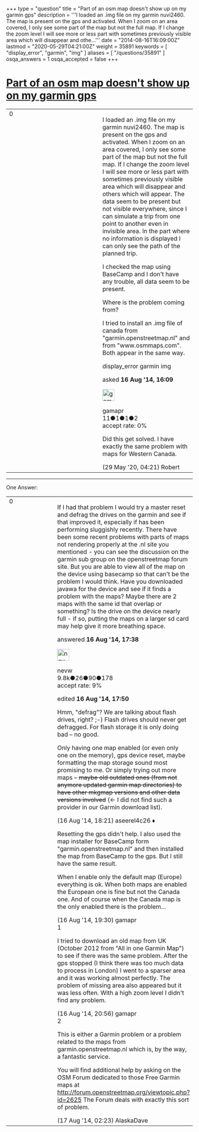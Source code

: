 +++
type = "question"
title = "Part of an osm map doesn&#x27;t show up on my garmin gps"
description = '''I loaded an .img file on my garmin nuvi2460. The map is present on the gps and activated. When I zoom on an area covered, I only see some part of the map but not the full map. If I change the zoom level I will see more or less part with sometimes previously visible area which will disappear and othe...'''
date = "2014-08-16T16:09:00Z"
lastmod = "2020-05-29T04:21:00Z"
weight = 35891
keywords = [ "display_error", "garmin", "img" ]
aliases = [ "/questions/35891" ]
osqa_answers = 1
osqa_accepted = false
+++

<div class="headNormal">

# [Part of an osm map doesn't show up on my garmin gps](/questions/35891/part-of-an-osm-map-doesnt-show-up-on-my-garmin-gps)

</div>

<div id="main-body">

<div id="askform">

<table id="question-table" style="width:100%;">
<colgroup>
<col style="width: 50%" />
<col style="width: 50%" />
</colgroup>
<tbody>
<tr>
<td style="width: 30px; vertical-align: top"><div class="vote-buttons">
<span id="post-35891-upvote" class="ajax-command post-vote up" rel="nofollow" title="I like this post (click again to cancel)"> </span>
<div id="post-35891-score" class="post-score" title="current number of votes">
0
</div>
<span id="post-35891-downvote" class="ajax-command post-vote down" rel="nofollow" title="I dont like this post (click again to cancel)"> </span> <span id="favorite-mark" class="ajax-command favorite-mark" rel="nofollow" title="mark/unmark this question as favorite (click again to cancel)"> </span>
<div id="favorite-count" class="favorite-count">
&#10;</div>
</div></td>
<td><div id="item-right">
<div class="question-body">
<p>I loaded an .img file on my garmin nuvi2460. The map is present on the gps and activated. When I zoom on an area covered, I only see some part of the map but not the full map. If I change the zoom level I will see more or less part with sometimes previously visible area which will disappear and others which will appear. The data seem to be present but not visible everywhere, since I can simulate a trip from one point to another even in invisible area. In the part where no information is displayed I can only see the path of the planned trip.</p>
<p>I checked the map using BaseCamp and I don't have any trouble, all data seem to be present.</p>
<p>Where is the problem coming from?</p>
<p>I tried to install an .img file of canada from "garmin.openstreetmap.nl" and from "www.osmmaps.com". Both appear in the same way.</p>
</div>
<div id="question-tags" class="tags-container tags">
<span class="post-tag tag-link-display_error" rel="tag" title="see questions tagged &#39;display_error&#39;">display_error</span> <span class="post-tag tag-link-garmin" rel="tag" title="see questions tagged &#39;garmin&#39;">garmin</span> <span class="post-tag tag-link-img" rel="tag" title="see questions tagged &#39;img&#39;">img</span>
</div>
<div id="question-controls" class="post-controls">
&#10;</div>
<div class="post-update-info-container">
<div class="post-update-info post-update-info-user">
<p>asked <strong>16 Aug '14, 16:09</strong></p>
<img src="https://secure.gravatar.com/avatar/61f613a766b10ba6de7f1252196ed609?s=32&amp;d=identicon&amp;r=g" class="gravatar" width="32" height="32" alt="gamapr&#39;s gravatar image" />
<p><span>gamapr</span><br />
<span class="score" title="11 reputation points">11</span><span title="1 badges"><span class="badge1">●</span><span class="badgecount">1</span></span><span title="1 badges"><span class="silver">●</span><span class="badgecount">1</span></span><span title="2 badges"><span class="bronze">●</span><span class="badgecount">2</span></span><br />
<span class="accept_rate" title="Rate of the user&#39;s accepted answers">accept rate:</span> <span title="gamapr has no accepted answers">0%</span></p>
</div>
</div>
<div id="comments-container-35891" class="comments-container">
<span id="75048"></span>
<div id="comment-75048" class="comment">
<div id="post-75048-score" class="comment-score">
&#10;</div>
<div class="comment-text">
<p>Did this get solved. I have exactly the same problem with maps for Western Canada.</p>
</div>
<div id="comment-75048-info" class="comment-info">
<span class="comment-age">(29 May '20, 04:21)</span> <span class="comment-user userinfo">Robert</span>
</div>
</div>
</div>
<div id="comment-tools-35891" class="comment-tools">
&#10;</div>
<div class="clear">
&#10;</div>
<div id="comment-35891-form-container" class="comment-form-container">
&#10;</div>
<div class="clear">
&#10;</div>
</div></td>
</tr>
</tbody>
</table>

------------------------------------------------------------------------

<div class="tabBar">

<span id="sort-top"></span>

<div class="headQuestions">

One Answer:

</div>

</div>

<span id="35895"></span>

<div id="answer-container-35895" class="answer">

<table style="width:100%;">
<colgroup>
<col style="width: 50%" />
<col style="width: 50%" />
</colgroup>
<tbody>
<tr>
<td style="width: 30px; vertical-align: top"><div class="vote-buttons">
<span id="post-35895-upvote" class="ajax-command post-vote up" rel="nofollow" title="I like this post (click again to cancel)"> </span>
<div id="post-35895-score" class="post-score" title="current number of votes">
0
</div>
<span id="post-35895-downvote" class="ajax-command post-vote down" rel="nofollow" title="I dont like this post (click again to cancel)"> </span>
</div></td>
<td><div class="item-right">
<div class="answer-body">
<p>If I had that problem I would try a master reset and defrag the drives on the garmin and see if that improved it, especially if has been performing sluggishly recently. There have been some recent problems with parts of maps not rendering properly at the .nl site you mentioned - you can see the discussion on the garmin sub group on the openstreetmap forum site. But you are able to view all of the map on the device using basecamp so that can't be the problem I would think. Have you downloaded javawa for the device and see if it finds a problem with the maps? Maybe there are 2 maps with the same id that overlap or something? Is the drive on the device nearly full - if so, putting the maps on a larger sd card may help give it more breathing space.</p>
</div>
<div class="answer-controls post-controls">
&#10;</div>
<div class="post-update-info-container">
<div class="post-update-info post-update-info-user">
<p>answered <strong>16 Aug '14, 17:38</strong></p>
<img src="https://secure.gravatar.com/avatar/e5674dd96938593e0af5130dfffe0f90?s=32&amp;d=identicon&amp;r=g" class="gravatar" width="32" height="32" alt="nevw&#39;s gravatar image" />
<p><span>nevw</span><br />
<span class="score" title="9843 reputation points"><span>9.8k</span></span><span title="26 badges"><span class="badge1">●</span><span class="badgecount">26</span></span><span title="90 badges"><span class="silver">●</span><span class="badgecount">90</span></span><span title="178 badges"><span class="bronze">●</span><span class="badgecount">178</span></span><br />
<span class="accept_rate" title="Rate of the user&#39;s accepted answers">accept rate:</span> <span title="nevw has 32 accepted answers">9%</span></p>
</div>
<div class="post-update-info post-update-info-edited">
<p><span> edited <strong>16 Aug '14, 17:50</strong> </span></p>
</div>
</div>
<div id="comments-container-35895" class="comments-container">
<span id="35896"></span>
<div id="comment-35896" class="comment">
<div id="post-35896-score" class="comment-score">
&#10;</div>
<div class="comment-text">
<p>Hmm, "defrag"? We are talking about flash drives, right? ;-) Flash drives should never get defragged. For flash storage it is only doing bad – no good.</p>
<p>Only having one map enabled (or even only one on the memory), gps device reset, maybe formatting the map storage sound most promising to me. Or simply trying out more maps – <del>maybe old outdated ones (from not anymore updated garmin map directories) to have other mkgmap versions and other data versions involved</del> (← I did not find such a provider in our Garmin download list).</p>
</div>
<div id="comment-35896-info" class="comment-info">
<span class="comment-age">(16 Aug '14, 18:21)</span> <span class="comment-user userinfo">aseerel4c26 ♦</span>
</div>
</div>
<span id="35898"></span>
<div id="comment-35898" class="comment">
<div id="post-35898-score" class="comment-score">
&#10;</div>
<div class="comment-text">
<p>Resetting the gps didn't help. I also used the map installer for BaseCamp form "garmin.openstreetmap.nl" and then installed the map from BaseCamp to the gps. But I still have the same result.</p>
<p>When I enable only the default map (Europe) everything is ok. When both maps are enabled the European one is fine but not the Canada one. And of course when the Canada map is the only enabled there is the problem...</p>
</div>
<div id="comment-35898-info" class="comment-info">
<span class="comment-age">(16 Aug '14, 19:30)</span> <span class="comment-user userinfo">gamapr</span>
</div>
</div>
<span id="35900"></span>
<div id="comment-35900" class="comment">
<div id="post-35900-score" class="comment-score">
1
</div>
<div class="comment-text">
<p>I tried to download an old map from UK (October 2012 from "All in one Garmin Map") to see if there was the same problem. After the gps stopped (I think there was too much data to process in London) I went to a sparser area and it was working almost perfectly. The problem of missing area also appeared but it was less often. With a high zoom level I didn't find any problem.</p>
</div>
<div id="comment-35900-info" class="comment-info">
<span class="comment-age">(16 Aug '14, 20:56)</span> <span class="comment-user userinfo">gamapr</span>
</div>
</div>
<span id="35905"></span>
<div id="comment-35905" class="comment">
<div id="post-35905-score" class="comment-score">
2
</div>
<div class="comment-text">
<p>This is either a Garmin problem or a problem related to the maps from garmin.openstreetmap.nl which is, by the way, a fantastic service.</p>
<p>You will find additional help by asking on the OSM Forum dedicated to those Free Garmin maps at <a href="http://forum.openstreetmap.org/viewtopic.php?id=2625">http://forum.openstreetmap.org/viewtopic.php?id=2625</a> The Forum deals with exactly this sort of problem.</p>
</div>
<div id="comment-35905-info" class="comment-info">
<span class="comment-age">(17 Aug '14, 02:23)</span> <span class="comment-user userinfo">AlaskaDave</span>
</div>
</div>
</div>
<div id="comment-tools-35895" class="comment-tools">
&#10;</div>
<div class="clear">
&#10;</div>
<div id="comment-35895-form-container" class="comment-form-container">
&#10;</div>
<div class="clear">
&#10;</div>
</div></td>
</tr>
</tbody>
</table>

</div>

<div class="paginator-container-left">

</div>

</div>

</div>


